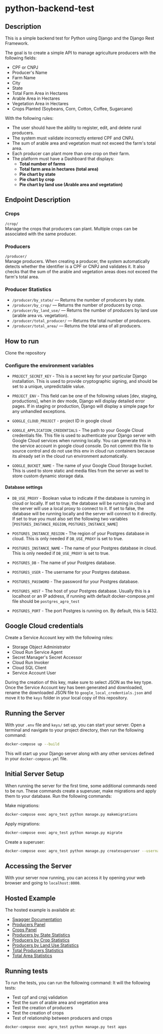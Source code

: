 # python-backend-test

## Description
This is a simple backend test for Python using Django and the Django Rest Framework.

The goal is to create a simple API to manage agriculture producers with the following fields:
 - CPF or CNPJ
 - Producer's Name
 - Farm Name
 - City
 - State
 - Total Farm Area in Hectares
 - Arable Area in Hectares
 - Vegetation Area in Hectares
 - Crops Planted (Soybeans, Corn, Cotton, Coffee, Sugarcane)

With the following rules:
- The user should have the ability to register, edit, and delete rural producers.
- The system must validate incorrectly entered CPF and CNPJ.
- The sum of arable area and vegetation must not exceed the farm's total area.
- Each producer can plant more than one crop on their farm.
- The platform must have a Dashboard that displays:
  - **Total number of farms**
  - **Total farm area in hectares (total area)**
  - **Pie chart by state**
  - **Pie chart by crop**
  - **Pie chart by land use (Arable area and vegetation)**


## Endpoint Description

### Crops
`/crop/`  
Manage the crops that producers can plant. Multiple crops can be associated with the same producer.

### Producers
`/producer/`  
Manage producers. When creating a producer, the system automatically detects whether the identifier is a CPF or CNPJ and validates it. It also checks that the sum of the arable and vegetation areas does not exceed the farm's total area.

### Producer Statistics
- `/producer/by_state/` — Returns the number of producers by state.
- `/producer/by_crop/` — Returns the number of producers by crop.
- `/producer/by_land_use/` — Returns the number of producers by land use (arable area vs. vegetation).
- `/producer/total_producer/` — Returns the total number of producers.
- `/producer/total_area/` — Returns the total area of all producers.

## How to run

Clone the repository

### Configure the environment variables

- `PROJECT_SECRET_KEY` - This is a secret key for your particular Django installation. This is used to provide cryptographic signing, and should be set to a unique, unpredictable value.

- `PROJECT_ENV` - This field can be one of the following values [dev, staging, productions], when in dev mode, Django will display detailed error pages. If in staging or production, Django will display a simple page for any unhandled exceptions.

- `GOOGLE_CLOUD_PROJECT` - project ID in google cloud

- `GOOGLE_APPLICATION_CREDENTIALS` - The path to your Google Cloud credentials file. This file is used to authenticate your Django server with Google Cloud services when running locally. You can generate this in the service account in google cloud console. Do not commit this file to source control and do not use this env in cloud run containers because its already set in the cloud run environment automatically.

- `GOOGLE_BUCKET_NAME` - The name of your Google Cloud Storage bucket. This is used to store static and media files from the server as well to store custom dynamic storage data.

#### Database settings

- `DB_USE_PROXY` - Boolean value to indicate if the database is running in cloud or locally. If set to true, the database will be running in cloud and the server will use a local proxy to connect to it. If set to false, the database will be running locally and the server will connect to it directly. If set to true you must also set the following two variables [`POSTGRES_INSTANCE_REGION`, `POSTGRES_INSTANCE_NAME`]

- `POSTGRES_INSTANCE_REGION` - The region of your Postgres database in cloud. This is only needed if `DB_USE_PROXY` is set to true.

- `POSTGRES_INSTANCE_NAME` - The name of your Postgres database in cloud. This is only needed if `DB_USE_PROXY` is set to true.

- `POSTGRES_DB` - The name of your Postgres database.

- `POSTGRES_USER` - The username for your Postgres database.

- `POSTGRES_PASSWORD` - The password for your Postgres database.

- `POSTGRES_HOST` - The host of your Postgres database. Usually this is a localhost or an IP address, if running with default docker-compose.yml file should be `postgres_agro_test`

- `POSTGRES_PORT` - The port Postgres is running on. By default, this is 5432.

## Google Cloud credentials

Create a Service Account key with the following roles:

- Storage Object Administrator
- Cloud Run Service Agent
- Secret Manager's Secret Accessor
- Cloud Run Invoker
- Cloud SQL Client
- Service Account User

During the creation of this key, make sure to select JSON as the key type. Once the Service Account key has been generated and downloaded, rename the downloaded JSON file to `google_local_credentials.json` and move it to the `keys` folder in your local copy of this repository.

## Running the Server
With your `.env` file and `keys/` set up, you can start your server. Open a terminal and navigate to your project directory, then run the following command:

```bash
docker-compose up --build
```

This will start up your Django server along with any other services defined in your `docker-compose.yml` file.

## Initial Server Setup
When running the server for the first time, some additional commands need to be run. These commands create a superuser, make migrations and apply them to your database. Run the following commands:

Make migrations:

```bash
docker-compose exec agro_test python manage.py makemigrations
```

Apply migrations:

```bash
docker-compose exec agro_test python manage.py migrate
```

Create a superuser:

```bash
docker-compose exec agro_test python manage.py createsuperuser --username=admin --email=admin@admin.com
```

## Accessing the Server
With your server now running, you can access it by opening your web browser and going to `localhost:8000`.

## Hosted Example

The hosted example is available at:  
- [Swagger Documentation](https://agro-test-455460972979.us-central1.run.app/swagger)  
- [Producers Panel](https://agro-test-455460972979.us-central1.run.app/producer/)  
- [Crops Panel](https://agro-test-455460972979.us-central1.run.app/crop/)  
- [Producers by State Statistics](https://agro-test-455460972979.us-central1.run.app/producer/by_state/)
- [Producers by Crop Statistics](https://agro-test-455460972979.us-central1.run.app/producer/by_crop/)
- [Producers by Land Use Statistics](https://agro-test-455460972979.us-central1.run.app/producer/by_land_use/)
- [Total Producers Statistics](https://agro-test-455460972979.us-central1.run.app/producer/total_producers/)
- [Total Area Statistics](https://agro-test-455460972979.us-central1.run.app/producer/total_area/)

## Running tests
To run the tests, you can run the following command:
It will the following tests:
- Test cpf and cnpj validation
- Test the sum of arable area and vegetation area
- Test the creation of producers
- Test the creation of crops
- Test of relationship between producers and crops
  
```bash
docker-compose exec agro_test python manage.py test apps
```


